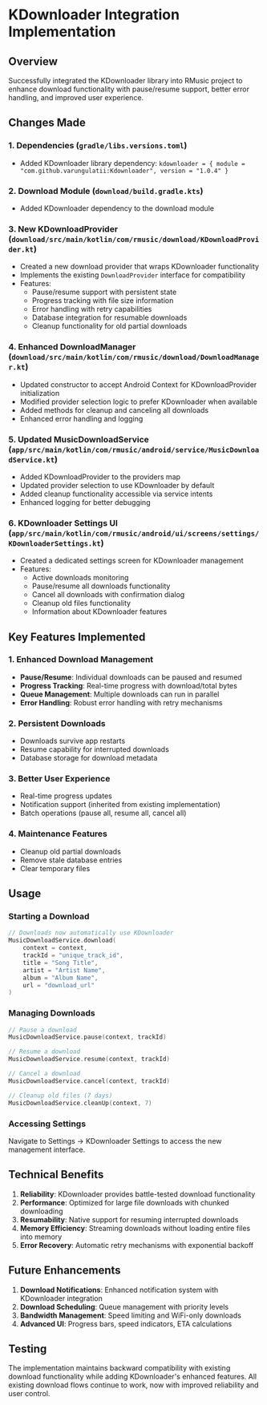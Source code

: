 # KDownloader Integration Implementation

## Overview
Successfully integrated the KDownloader library into RMusic project to enhance download functionality with pause/resume support, better error handling, and improved user experience.

## Changes Made

### 1. Dependencies (`gradle/libs.versions.toml`)
- Added KDownloader library dependency: `kdownloader = { module = "com.github.varungulatii:Kdownloader", version = "1.0.4" }`

### 2. Download Module (`download/build.gradle.kts`)
- Added KDownloader dependency to the download module

### 3. New KDownloadProvider (`download/src/main/kotlin/com/rmusic/download/KDownloadProvider.kt`)
- Created a new download provider that wraps KDownloader functionality
- Implements the existing `DownloadProvider` interface for compatibility
- Features:
  - Pause/resume support with persistent state
  - Progress tracking with file size information
  - Error handling with retry capabilities
  - Database integration for resumable downloads
  - Cleanup functionality for old partial downloads

### 4. Enhanced DownloadManager (`download/src/main/kotlin/com/rmusic/download/DownloadManager.kt`)
- Updated constructor to accept Android Context for KDownloadProvider initialization
- Modified provider selection logic to prefer KDownloader when available
- Added methods for cleanup and canceling all downloads
- Enhanced error handling and logging

### 5. Updated MusicDownloadService (`app/src/main/kotlin/com/rmusic/android/service/MusicDownloadService.kt`)
- Added KDownloadProvider to the providers map
- Updated provider selection to use KDownloader by default
- Added cleanup functionality accessible via service intents
- Enhanced logging for better debugging

### 6. KDownloader Settings UI (`app/src/main/kotlin/com/rmusic/android/ui/screens/settings/KDownloaderSettings.kt`)
- Created a dedicated settings screen for KDownloader management
- Features:
  - Active downloads monitoring
  - Pause/resume all downloads functionality
  - Cancel all downloads with confirmation dialog
  - Cleanup old files functionality
  - Information about KDownloader features

## Key Features Implemented

### 1. Enhanced Download Management
- **Pause/Resume**: Individual downloads can be paused and resumed
- **Progress Tracking**: Real-time progress with download/total bytes
- **Queue Management**: Multiple downloads can run in parallel
- **Error Handling**: Robust error handling with retry mechanisms

### 2. Persistent Downloads
- Downloads survive app restarts
- Resume capability for interrupted downloads
- Database storage for download metadata

### 3. Better User Experience
- Real-time progress updates
- Notification support (inherited from existing implementation)
- Batch operations (pause all, resume all, cancel all)

### 4. Maintenance Features
- Cleanup old partial downloads
- Remove stale database entries
- Clear temporary files

## Usage

### Starting a Download
```kotlin
// Downloads now automatically use KDownloader
MusicDownloadService.download(
    context = context,
    trackId = "unique_track_id",
    title = "Song Title",
    artist = "Artist Name",
    album = "Album Name",
    url = "download_url"
)
```

### Managing Downloads
```kotlin
// Pause a download
MusicDownloadService.pause(context, trackId)

// Resume a download
MusicDownloadService.resume(context, trackId)

// Cancel a download
MusicDownloadService.cancel(context, trackId)

// Cleanup old files (7 days)
MusicDownloadService.cleanUp(context, 7)
```

### Accessing Settings
Navigate to Settings → KDownloader Settings to access the new management interface.

## Technical Benefits

1. **Reliability**: KDownloader provides battle-tested download functionality
2. **Performance**: Optimized for large file downloads with chunked downloading
3. **Resumability**: Native support for resuming interrupted downloads
4. **Memory Efficiency**: Streaming downloads without loading entire files into memory
5. **Error Recovery**: Automatic retry mechanisms with exponential backoff

## Future Enhancements

1. **Download Notifications**: Enhanced notification system with KDownloader integration
2. **Download Scheduling**: Queue management with priority levels
3. **Bandwidth Management**: Speed limiting and WiFi-only downloads
4. **Advanced UI**: Progress bars, speed indicators, ETA calculations

## Testing

The implementation maintains backward compatibility with existing download functionality while adding KDownloader's enhanced features. All existing download flows continue to work, now with improved reliability and user control.

